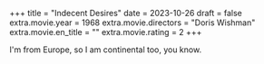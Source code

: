 +++
title = "Indecent Desires"
date = 2023-10-26
draft = false
extra.movie.year = 1968
extra.movie.directors = "Doris Wishman"
extra.movie.en_title = ""
extra.movie.rating = 2
+++

I'm from Europe, so I am continental too, you know.<!-- more -->